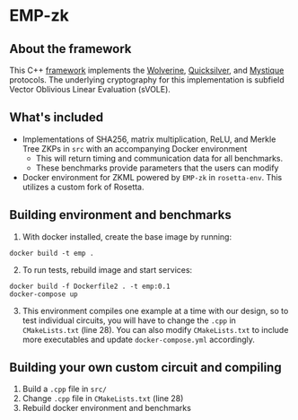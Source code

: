 # EMP-zk

## About the framework
This C++ [framework](https://github.com/emp-toolkit/emp-zk) implements the [Wolverine](https://eprint.iacr.org/2020/925), [Quicksilver](https://eprint.iacr.org/2021/076), and [Mystique](Mystique) protocols. The underlying cryptography for this implementation is subfield Vector Oblivious Linear Evaluation (sVOLE).

## What's included
- Implementations of SHA256, matrix multiplication, ReLU, and Merkle Tree ZKPs in `src` with an accompanying Docker environment
    - This will return timing and communication data for all benchmarks.
    - These benchmarks provide parameters that the users can modify 
- Docker environment for ZKML powered by `EMP-zk` in `rosetta-env`. This utilizes a custom fork of Rosetta.

## Building environment and benchmarks

1. With docker installed, create the base image by running:
```
docker build -t emp .
```

2. To run tests, rebuild image and start services:
```
docker build -f Dockerfile2 . -t emp:0.1
docker-compose up
```

3. This environment compiles one example at a time with our design, so to test individual circuits, you will have to change the `.cpp` in `CMakeLists.txt` (line 28). You can also modify `CMakeLists.txt` to include more executables and update `docker-compose.yml` accordingly.

## Building your own custom circuit and compiling

1. Build a `.cpp` file in `src/`
2. Change `.cpp` file in `CMakeLists.txt` (line 28)
3. Rebuild docker environment and benchmarks